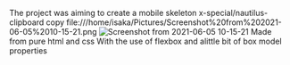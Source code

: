 The project was aiming to create a mobile skeleton 
x-special/nautilus-clipboard
copy
file:///home/isaka/Pictures/Screenshot%20from%202021-06-05%2010-15-21.png
![Screenshot from 2021-06-05 10-15-21](https://user-images.githubusercontent.com/75973193/120885626-95bed080-c5f2-11eb-977a-d4e6475f142a.png)
Made from pure html and css
With the use of flexbox and alittle bit of box model properties

